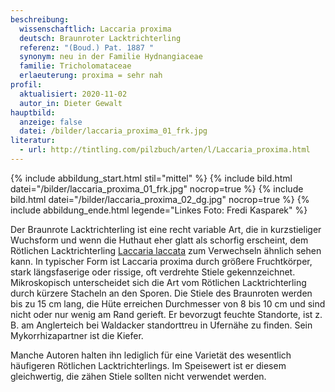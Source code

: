 ```yaml
---
beschreibung:
  wissenschaftlich: Laccaria proxima
  deutsch: Braunroter Lacktrichterling
  referenz: "(Boud.) Pat. 1887 "
  synonym: neu in der Familie Hydnangiaceae
  familie: Tricholomataceae
  erlaeuterung: proxima = sehr nah
profil:
  aktualisiert: 2020-11-02
  autor_in: Dieter Gewalt
hauptbild:
  anzeige: false
  datei: /bilder/laccaria_proxima_01_frk.jpg
literatur:
  - url: http://tintling.com/pilzbuch/arten/l/Laccaria_proxima.html
---
```

{% include abbildung_start.html stil="mittel" %}
{% include bild.html datei="/bilder/laccaria_proxima_01_frk.jpg" nocrop=true %}
{% include bild.html datei="/bilder/laccaria_proxima_02_dg.jpg" nocrop=true %}
{% include abbildung_ende.html legende="Linkes Foto: Fredi Kasparek" %}

Der Braunrote Lacktrichterling ist eine recht variable Art, die in kurzstieliger Wuchsform und wenn die Huthaut eher glatt als schorfig erscheint, dem Rötlichen Lacktrichterling [Laccaria laccata](/pilze/laccaria-laccata-rötlicher-lacktrichterling) zum Verwechseln ähnlich sehen kann. In typischer Form ist Laccaria proxima durch größere Fruchtkörper, stark längsfaserige oder rissige, oft verdrehte Stiele gekennzeichnet. Mikroskopisch unterscheidet sich die Art vom Rötlichen Lacktrichterling durch kürzere Stacheln an den Sporen. Die Stiele des Braunroten werden bis zu 15 cm lang, die Hüte erreichen Durchmesser von 8 bis 10 cm und sind nicht oder nur wenig am Rand gerieft. Er bevorzugt feuchte Standorte, ist z. B. am Anglerteich bei Waldacker standorttreu in Ufernähe zu finden. Sein Mykorrhizapartner ist die Kiefer.

Manche Autoren halten ihn lediglich für eine Varietät des wesentlich häufigeren Rötlichen Lacktrichterlings. Im Speisewert ist er diesem gleichwertig, die zähen Stiele sollten nicht verwendet werden.